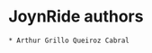 <!--
SPDX-FileCopyrightText: 2024 The JoynRide Authors

SPDX-License-Identifier: CC0-1.0
-->

JoynRide authors
================

	* Arthur Grillo Queiroz Cabral
